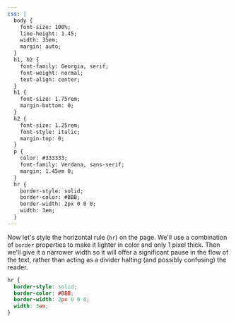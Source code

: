 ```yaml
---
css: |
  body {
    font-size: 100%;
    line-height: 1.45;
    width: 35em;
    margin: auto;
  }
  h1, h2 {
    font-family: Georgia, serif;
    font-weight: normal;
    text-align: center;
  }
  h1 {
    font-size: 1.75rem;
    margin-bottom: 0;
  }
  h2 {
    font-size: 1.25rem;
    font-style: italic;
    margin-top: 0;
  }
  p {
    color: #333333;
    font-family: Verdana, sans-serif;
    margin: 1.45em 0;
  }
  hr {
    border-style: solid;
    border-color: #BBB;
    border-width: 2px 0 0 0;
    width: 3em;
  }
---
```


Now let's style the horizontal rule (`hr`) on the page. We'll use a combination of `border` properties to make it lighter in color and only 1 pixel thick. Then we'll give it a narrower width so it will offer a significant pause in the flow of the text, rather than acting as a divider halting (and possibly confusing) the reader.

```css
hr {
  border-style: solid;
  border-color: #BBB;
  border-width: 2px 0 0 0;
  width: 3em;
}
```